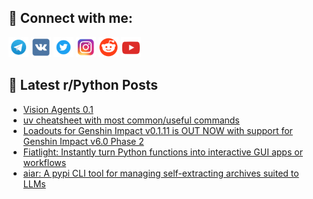 ## 🔎 Connect with me:
[<img src="https://github.com/bullbesh/bullbesh/blob/main/images/Telegram.png" width="32" height="32" />](https://t.me/bullbesh)
[<img src="https://github.com/bullbesh/bullbesh/blob/main/images/VK.png" width="32" height="32" />](https://vk.com/bullbesh)
[<img src="https://github.com/bullbesh/bullbesh/blob/main/images/Twitter.png" width="32" height="32" />](https://twitter.com/bullbesh1)
[<img src="https://github.com/bullbesh/bullbesh/blob/main/images/Instagram.png" width="32" height="32" />](https://www.instagram.com/bullbesh)
[<img src="https://github.com/bullbesh/bullbesh/blob/main/images/Reddit.png" width="32" height="32" />](https://www.reddit.com/user/bullbesh)
[<img src="https://github.com/bullbesh/bullbesh/blob/main/images/YouTube.png" width="32" height="32" />](https://www.youtube.com/channel/UCtfjRs6uzgq5mfm8S06WTcg)

## 📕 Latest r/Python Posts
<!-- BLOG-POST-LIST:START -->
- [Vision Agents 0.1](https://www.reddit.com/r/Python/comments/1o2yh3k/vision_agents_01/)
- [uv cheatsheet with most common/useful commands](https://www.reddit.com/r/Python/comments/1o2viq3/uv_cheatsheet_with_most_commonuseful_commands/)
- [Loadouts for Genshin Impact v0.1.11 is OUT NOW with support for Genshin Impact v6.0 Phase 2](https://www.reddit.com/r/Python/comments/1o2uzxf/loadouts_for_genshin_impact_v0111_is_out_now_with/)
- [Fiatlight: Instantly turn Python functions into interactive GUI apps or workflows](https://www.reddit.com/r/Python/comments/1o2u6gy/fiatlight_instantly_turn_python_functions_into/)
- [aiar: A pypi CLI tool for managing self-extracting archives suited to LLMs](https://www.reddit.com/r/Python/comments/1o2t7zq/aiar_a_pypi_cli_tool_for_managing_selfextracting/)
<!-- BLOG-POST-LIST:END -->
